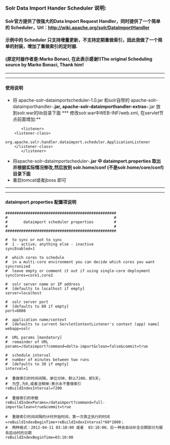 ### Solr Data Import Hander Scheduler 说明: ###

#### Solr官方提供了很强大的Data Import Request Handler，同时提供了一个简单的 Scheduler，Url：http://wiki.apache.org/solr/DataImportHandler ####
#### 示例中的 Scheduler 只支持增量更新，不支持定期重做索引，因此我做了一个简单的封装，增加了重做索引的定时器. ####
#### (原定时器作者是:Marko Bonaci, 在此表示感谢!)The original Scheduling source by Marko Bonaci, Thank him! ####

---


---

#### 使用说明 ####
  * 将 apache-solr-dataimportscheduler-1.0.jar 和solr自带的 apache-solr-dataimporthandler-**.jar, apache-solr-dataimporthandler-extras-**.jar 放到solr.war的lib目录下面 *** 修改solr.war中WEB-INF/web.xml, 在servlet节点前面增加:**
```
       <listener>
  	<listener-class>
  		org.apache.solr.handler.dataimport.scheduler.ApplicationListener
  	</listener-class>
       </listener>
```
  * 将apache-solr-dataimportscheduler-**.jar 中 dataimport.properties 取出并根据实际情况修改,然后放到 solr.home/conf (不是solr.home/core/conf) 目录下面**
  * 重启tomcat或者jboss 即可 


---


---

#### dataimport.properties 配置项说明 ####
```
#################################################
#                                               #
#       dataimport scheduler properties         #
#                                               #
#################################################

#  to sync or not to sync
#  1 - active; anything else - inactive
syncEnabled=1

#  which cores to schedule
#  in a multi-core environment you can decide which cores you want syncronized
#  leave empty or comment it out if using single-core deployment
syncCores=core1,core2

#  solr server name or IP address
#  [defaults to localhost if empty]
server=localhost

#  solr server port
#  [defaults to 80 if empty]
port=8080

#  application name/context
#  [defaults to current ServletContextListener's context (app) name]
webapp=solr

#  URL params [mandatory]
#  remainder of URL
params=/dataimport?command=delta-import&clean=false&commit=true

#  schedule interval
#  number of minutes between two runs
#  [defaults to 30 if empty]
interval=1

#  重做索引的时间间隔，单位分钟，默认7200，即5天; 
#  为空,为0,或者注释掉:表示永不重做索引
reBuildIndexInterval=7200

#  重做索引的参数
reBuildIndexParams=/dataimport?command=full-import&clean=true&commit=true

#  重做索引时间间隔的计时开始时间，第一次真正执行的时间=reBuildIndexBeginTime+reBuildIndexInterval*60*1000；
#  两种格式：2012-04-11 03:10:00 或者  03:10:00，后一种会自动补全日期部分为服务启动时的日期
reBuildIndexBeginTime=03:10:00


```